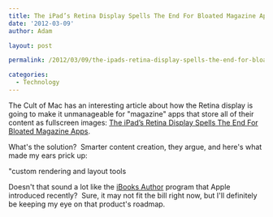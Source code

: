 ```yaml
---
title: The iPad’s Retina Display Spells The End For Bloated Magazine Apps | Cult of Mac
date: '2012-03-09'
author: Adam

layout: post

permalink: /2012/03/09/the-ipads-retina-display-spells-the-end-for-bloated-magazine-apps-cult-of-mac/

categories:
  - Technology
---
```

The Cult of Mac has an interesting article about how the Retina display is going
to make it unmanageable for "magazine" apps that store all of their content as
fullscreen images: [The iPad’s Retina Display Spells The End For Bloated
Magazine
Apps](http://www.cultofmac.com/151803/the-ipads-retina-display-spells-the-end-for-bloated-magazine-apps).

What's the solution?  Smarter content creation, they argue, and here's what made
my ears prick up:

"custom rendering and layout tools

Doesn't that sound a lot like the [iBooks
Author](http://www.apple.com/ibooks-author) program that Apple introduced
recently?  Sure, it may not fit the bill right now, but I'll definitely be
keeping my eye on that product's roadmap.

